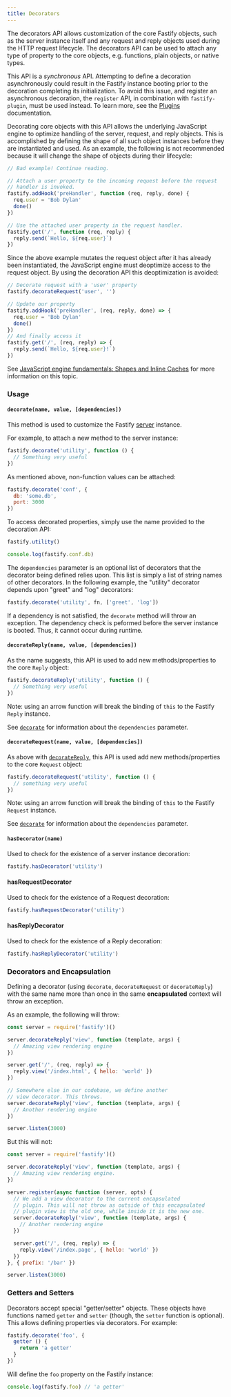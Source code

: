 ```yaml
---
title: Decorators
---
```


The decorators API allows customization of the core Fastify objects, such as
the server instance itself and any request and reply objects used during the
HTTP request lifecycle. The decorators API can be used to attach any type of
property to the core objects, e.g. functions, plain objects, or native types.

This API is a *synchronous* API. Attempting to define a decoration
asynchronously could result in the Fastify instance booting prior to the
decoration completing its initialization. To avoid this issue, and register an
asynchronous decoration, the `register` API, in combination with
`fastify-plugin`, must be used instead. To learn more, see the
[Plugins](Plugins.md) documentation.

Decorating core objects with this API allows the underlying JavaScript engine
to optimize handling of the server, request, and reply objects. This is
accomplished by defining the shape of all such object instances before they are
instantiated and used. As an example, the following is not recommended because
it will change the shape of objects during their lifecycle:

```js
// Bad example! Continue reading.

// Attach a user property to the incoming request before the request
// handler is invoked.
fastify.addHook('preHandler', function (req, reply, done) {
  req.user = 'Bob Dylan'
  done()
})

// Use the attached user property in the request handler.
fastify.get('/', function (req, reply) {
  reply.send(`Hello, ${req.user}`)
})
```

Since the above example mutates the request object after it has already
been instantiated, the JavaScript engine must deoptimize access to the request
object. By using the decoration API this deoptimization is avoided:

```js
// Decorate request with a 'user' property
fastify.decorateRequest('user', '')

// Update our property
fastify.addHook('preHandler', (req, reply, done) => {
  req.user = 'Bob Dylan'
  done()
})
// And finally access it
fastify.get('/', (req, reply) => {
  reply.send(`Hello, ${req.user}!`)
})
```

See
[JavaScript engine fundamentals: Shapes and Inline Caches](https://web.archive.org/web/20200201163000/https://mathiasbynens.be/notes/shapes-ics)
for more information on this topic.

### Usage
<a id="usage"></a>

#### `decorate(name, value, [dependencies])`
<a id="decorate"></a>

This method is used to customize the Fastify [server](Server.md) instance.

For example, to attach a new method to the server instance:

```js
fastify.decorate('utility', function () {
  // Something very useful
})
```

As mentioned above, non-function values can be attached:

```js
fastify.decorate('conf', {
  db: 'some.db',
  port: 3000
})
```

To access decorated properties, simply use the name provided to the
decoration API:

```js
fastify.utility()

console.log(fastify.conf.db)
```

The `dependencies` parameter is an optional list of decorators that the
decorator being defined relies upon. This list is simply a list of string names
of other decorators. In the following example, the "utility" decorator depends
upon "greet" and "log" decorators:

```js
fastify.decorate('utility', fn, ['greet', 'log'])
```

If a dependency is not satisfied, the `decorate` method will throw an exception.
The dependency check is peformed before the server instance is booted. Thus,
it cannot occur during runtime.

#### `decorateReply(name, value, [dependencies])`
<a id="decorate-reply"></a>

As the name suggests, this API is used to add new methods/properties to the core
`Reply` object:

```js
fastify.decorateReply('utility', function () {
  // Something very useful
})
```

Note: using an arrow function will break the binding of `this` to the Fastify
`Reply` instance.

See [`decorate`](#decorate) for information about the `dependencies` parameter.

#### `decorateRequest(name, value, [dependencies])`
<a id="decorate-request"></a>

As above with [`decorateReply`](#decorate-reply), this API is used add new
methods/properties to the core `Request` object:

```js
fastify.decorateRequest('utility', function () {
  // something very useful
})
```

Note: using an arrow function will break the binding of `this` to the Fastify
`Request` instance.

See [`decorate`](#decorate) for information about the `dependencies` parameter.

#### `hasDecorator(name)`
<a id="has-decorator"></a>

Used to check for the existence of a server instance decoration:

```js
fastify.hasDecorator('utility')
```

#### hasRequestDecorator
<a id="has-request-decorator"></a>

Used to check for the existence of a Request decoration:

```js
fastify.hasRequestDecorator('utility')
```

#### hasReplyDecorator
<a id="has-reply-decorator"></a>

Used to check for the existence of a Reply decoration:

```js
fastify.hasReplyDecorator('utility')
```

### Decorators and Encapsulation
<a id="decorators-encapsulation"></a>

Defining a decorator (using `decorate`, `decorateRequest` or `decorateReply`)
with the same name more than once in the same **encapsulated** context will
throw an exception.

As an example, the following will throw:

```js
const server = require('fastify')()

server.decorateReply('view', function (template, args) {
  // Amazing view rendering engine
})

server.get('/', (req, reply) => {
  reply.view('/index.html', { hello: 'world' })
})

// Somewhere else in our codebase, we define another
// view decorator. This throws.
server.decorateReply('view', function (template, args) {
  // Another rendering engine
})

server.listen(3000)
```


But this will not:

```js
const server = require('fastify')()

server.decorateReply('view', function (template, args) {
  // Amazing view rendering engine.
})

server.register(async function (server, opts) {
  // We add a view decorator to the current encapsulated
  // plugin. This will not throw as outside of this encapsulated
  // plugin view is the old one, while inside it is the new one.
  server.decorateReply('view', function (template, args) {
    // Another rendering engine
  })

  server.get('/', (req, reply) => {
    reply.view('/index.page', { hello: 'world' })
  })
}, { prefix: '/bar' })

server.listen(3000)
```

### Getters and Setters
<a id="getters-setters"></a>

Decorators accept special "getter/setter" objects. These objects have functions
named `getter` and `setter` (though, the `setter` function is optional). This
allows defining properties via decorators. For example:

```js
fastify.decorate('foo', {
  getter () {
    return 'a getter'
  }
})
```

Will define the `foo` property on the Fastify instance:

```js
console.log(fastify.foo) // 'a getter'
```
